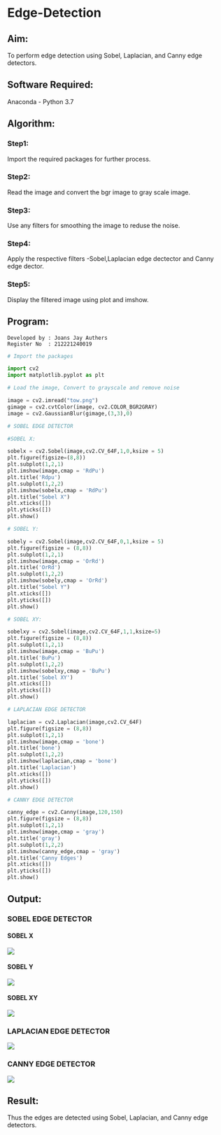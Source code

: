 # Edge-Detection
## Aim:
To perform edge detection using Sobel, Laplacian, and Canny edge detectors.

## Software Required:
Anaconda - Python 3.7

## Algorithm:
### Step1:

Import the required packages for further process.

### Step2:

Read the image and convert the bgr image to gray scale image.

### Step3:

Use any filters for smoothing the image to reduse the noise.

### Step4:

Apply the respective filters -Sobel,Laplacian edge dectector and Canny edge dector.

### Step5:

Display the filtered image using plot and imshow.   

 
## Program:
```
Developed by : Joans Jay Authers
Register No  : 212221240019
```

``` Python
# Import the packages

import cv2
import matplotlib.pyplot as plt

# Load the image, Convert to grayscale and remove noise

image = cv2.imread("tow.png")
gimage = cv2.cvtColor(image, cv2.COLOR_BGR2GRAY)
image = cv2.GaussianBlur(gimage,(3,3),0)

# SOBEL EDGE DETECTOR

#SOBEL X:

sobelx = cv2.Sobel(image,cv2.CV_64F,1,0,ksize = 5)
plt.figure(figsize=(8,8))
plt.subplot(1,2,1)
plt.imshow(image,cmap = 'RdPu')
plt.title('Rdpu')
plt.subplot(1,2,2)
plt.imshow(sobelx,cmap = 'RdPu')
plt.title("Sobel X")
plt.xticks([])
plt.yticks([])
plt.show()

# SOBEL Y:

sobely = cv2.Sobel(image,cv2.CV_64F,0,1,ksize = 5)
plt.figure(figsize = (8,8))
plt.subplot(1,2,1)
plt.imshow(image,cmap = 'OrRd')
plt.title('OrRd')
plt.subplot(1,2,2)
plt.imshow(sobely,cmap = 'OrRd')
plt.title("Sobel Y")
plt.xticks([])
plt.yticks([])
plt.show()

# SOBEL XY:

sobelxy = cv2.Sobel(image,cv2.CV_64F,1,1,ksize=5)
plt.figure(figsize = (8,8))
plt.subplot(1,2,1)
plt.imshow(image,cmap = 'BuPu')
plt.title('BuPu')
plt.subplot(1,2,2)
plt.imshow(sobelxy,cmap = 'BuPu')
plt.title('Sobel XY')
plt.xticks([])
plt.yticks([])
plt.show()

# LAPLACIAN EDGE DETECTOR

laplacian = cv2.Laplacian(image,cv2.CV_64F)
plt.figure(figsize = (8,8))
plt.subplot(1,2,1)
plt.imshow(image,cmap = 'bone')
plt.title('bone')
plt.subplot(1,2,2)
plt.imshow(laplacian,cmap = 'bone')
plt.title('Laplacian')
plt.xticks([])
plt.yticks([])
plt.show()

# CANNY EDGE DETECTOR

canny_edge = cv2.Canny(image,120,150)
plt.figure(figsize = (8,8))
plt.subplot(1,2,1)
plt.imshow(image,cmap = 'gray')
plt.title('gray')
plt.subplot(1,2,2)
plt.imshow(canny_edge,cmap = 'gray')
plt.title('Canny Edges')
plt.xticks([])
plt.yticks([])
plt.show()
```
## Output:
### SOBEL EDGE DETECTOR
#### SOBEL X
![](sx.png)
#### SOBEL Y
![](sy.png)
#### SOBEL XY
![](sy.png)

### LAPLACIAN EDGE DETECTOR
![](lap.png)

### CANNY EDGE DETECTOR
![](can.png)
## Result:
Thus the edges are detected using Sobel, Laplacian, and Canny edge detectors.

